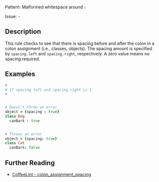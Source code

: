 Pattern: Malformed whitespace around `:`

Issue: -

## Description

This rule checks to see that there is spacing before and after the colon in a colon assignment (i.e., classes, objects). The spacing amount is specified by `spacing.left` and `spacing.right`, respectively. A zero value means no spacing required.

## Examples

``` coffeescript
#
# If spacing.left and spacing.right is 1
#


# Doesn't throw an error
object = {spacing : true}
class Dog
  canBark : true

  
# Throws an error
object = {spacing: true}
class Cat
  canBark: false
```

## Further Reading

* [CoffeeLint - colon_assignment_spacing](http://www.coffeelint.org/#options)